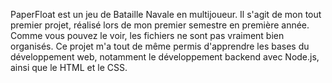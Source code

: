 PaperFloat est un jeu de Bataille Navale en multijoueur.
Il s'agit de mon tout premier projet, réalisé lors de mon premier semestre en première année. Comme vous pouvez le voir, les fichiers ne sont pas vraiment bien organisés.
Ce projet m'a tout de même permis d'apprendre les bases du développement web, notamment le développement backend avec Node.js, ainsi que le HTML et le CSS.
